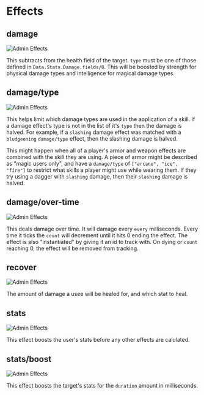 # Effects

## damage

![Admin Effects](/images/admin-effects-kind-damage.png)

This subtracts from the health field of the target. `type` must be one of those defined in `Data.Stats.Damage.fields/0`. This will be boosted by strength for physical damage types and intelligence for magical damage types.

## damage/type

![Admin Effects](/images/admin-effects-kind-damage-type.png)

This helps limit which damage types are used in the application of a skill. If a damage effect's type is not in the list of it's `type` then the damage is halved. For example, if a `slashing` damage effect was matched with a `bludgeoning` `damage/type` effect, then the slashing damage is halved.

This might happen when all of a player's armor and weapon effects are combined with the skill they are using. A piece of armor might be described as "magic users only", and have a `damage/type` of `["arcane", "ice", "fire"]` to restrict what skills a player might use while wearing them. If they try using a dagger with `slashing` damage, then their `slashing` damage is halved.

## damage/over-time

![Admin Effects](/images/admin-effects-kind-damage-over-time.png)

This deals damage over time. It will damage every `every` milliseconds. Every time it ticks the `count` will decrement until it hits 0 ending the effect. The effect is also "instantiated" by giving it an id to track with. On dying or `count` reaching 0, the effect will be removed from tracking.

## recover

![Admin Effects](/images/admin-effects-kind-recover.png)

The amount of damage a usee will be healed for, and which stat to heal.

## stats

![Admin Effects](/images/admin-effects-kind-stats.png)

This effect boosts the user's stats before any other effects are calulated.

## stats/boost

![Admin Effects](/images/admin-effects-kind-stats-boost.png)

This effect boosts the target's stats for the `duration` amount in milliseconds.
